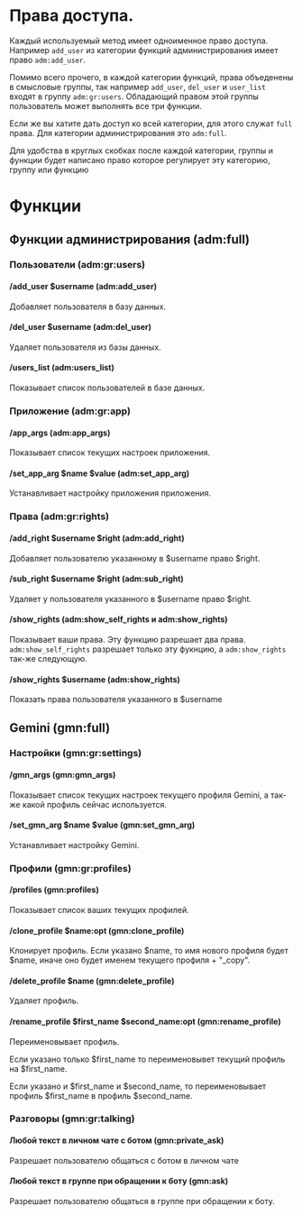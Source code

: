 # Права доступа.


Каждый используемый метод имеет одноименное право доступа. Например ```add_user``` из категории функций администрирования имеет право ```adm:add_user```.

Помимо всего прочего, в каждой категории функций, права объеденены в смысловые группы, так например ```add_user```, ```del_user``` и ```user_list``` входят в группу ```adm:gr:users```. Обладающий правом этой группы пользователь может выполнять все три функции.

Если же вы хатите дать доступ ко всей категории, для этого служат ```full``` права. Для категории администрирования это ```adm:full```.

Для удобства в круглых скобках после каждой категории, группы и функции будет написано право которое регулирует эту категорию, группу или функцию

# Функции

## Функции администрирования (adm:full)

### Пользователи (adm:gr:users)

#### /add_user $username (adm:add_user)
Добавляет пользователя в базу данных.

#### /del_user $username (adm:del_user)
Удаляет пользователя из базы данных.

#### /users_list (adm:users_list)
Показывает список пользователей в базе данных.

### Приложение (adm:gr:app)

#### /app_args (adm:app_args)
Показывает список текущих настроек приложения.

#### /set_app_arg $name $value (adm:set_app_arg)
Устанавливает настройку приложения приложения.

### Права (adm:gr:rights)

#### /add_right $username $right (adm:add_right)
Добавляет пользователю указанному в $username право $right.

#### /sub_right $username $right (adm:sub_right)
Удаляет у пользователя указанного в $username право $right.

#### /show_rights (adm:show_self_rights и adm:show_rights)
Показывает ваши права. Эту функцию разрешает два права. ```adm:show_self_rights``` разрешает только эту фукнцию, а ```adm:show_rights``` так-же следующую.

#### /show_rights $username (adm:show_rights)
Показать права пользователя указанного в $username

## Gemini (gmn:full)

### Настройки (gmn:gr:settings)

#### /gmn_args (gmn:gmn_args)
Показывает список текущих настроек текущего профиля Gemini, а так-же какой профиль сейчас используется.

#### /set_gmn_arg $name $value (gmn:set_gmn_arg)
Устанавливает настройку Gemini.

### Профили (gmn:gr:profiles)

#### /profiles (gmn:profiles)
Показывает список ваших текущих профилей.

#### /clone_profile $name:opt (gmn:clone_profile)
Клонирует профиль. Если указано $name, то имя нового профиля будет $name, иначе оно будет именем текущего профиля + "_copy".

#### /delete_profile $name (gmn:delete_profile)
Удаляет профиль.

#### /rename_profile $first_name $second_name:opt (gmn:rename_profile)
Переименовывает профиль.

Если указано только $first_name то переименовывет текущий профиль на $first_name.

Если указано и $first_name и $second_name, то переименовывает профиль $first_name в профиль $second_name.

### Разговоры (gmn:gr:talking)

#### Любой текст в личном чате с ботом (gmn:private_ask)
Разрешает пользователю общаться с ботом в личном чате

#### Любой текст в группе при обращении к боту (gmn:ask)
Разрешает пользователю общаться в группе при обращении к боту.
